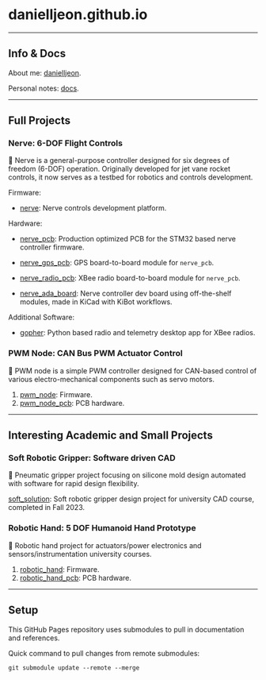# danielljeon.github.io

---

## Info & Docs

About me: [danielljeon](danielljeon).

Personal notes: [docs](docs).

---

## Full Projects

### Nerve: 6-DOF Flight Controls

🚀 Nerve is a general-purpose controller designed for six degrees of freedom
(6-DOF) operation. Originally developed for jet vane rocket controls, it now
serves as a testbed for robotics and controls development.

Firmware:

- [nerve](https://github.com/danielljeon/nerve): Nerve controls development
  platform.

Hardware:

- [nerve_pcb](https://github.com/danielljeon/nerve_pcb): Production optimized
  PCB for the STM32 based nerve controller firmware.
- [nerve_gps_pcb](https://github.com/danielljeon/nerve_gps_pcb): GPS
  board-to-board module for `nerve_pcb`.
- [nerve_radio_pcb](https://github.com/danielljeon/nerve_radio_pcb): XBee radio
  board-to-board module for `nerve_pcb`.


- [nerve_ada_board](https://github.com/danielljeon/nerve_ada_board): Nerve
  controller dev board using off-the-shelf modules, made in KiCad with KiBot
  workflows.

Additional Software:

- [gopher](https://github.com/danielljeon/gopher): Python based radio and
  telemetry desktop app for XBee radios.

### PWM Node: CAN Bus PWM Actuator Control

🦾 PWM node is a simple PWM controller designed for CAN-based control of various
electro-mechanical components such as servo motors.

1. [pwm_node](https://github.com/danielljeon/pwm_node): Firmware.
2. [pwm_node_pcb](https://github.com/danielljeon/pwm_node_pcb): PCB hardware.

---

## Interesting Academic and Small Projects

### Soft Robotic Gripper: Software driven CAD

🎈 Pneumatic gripper project focusing on silicone mold design automated with
software for rapid design flexibility.

[soft_solution](https://github.com/danielljeon/soft_solution): Soft robotic
gripper design project for university CAD course, completed in Fall 2023.

### Robotic Hand: 5 DOF Humanoid Hand Prototype

🤌 Robotic hand project for actuators/power electronics and
sensors/instrumentation university courses.

1. [robotic_hand](https://github.com/danielljeon/robotic_hand): Firmware.
2. [robotic_hand_pcb](https://github.com/danielljeon/robotic_hand_pcb): PCB
   hardware.

---

## Setup

This GitHub Pages repository uses submodules to pull in documentation and
references.

Quick command to pull changes from remote submodules:

```shell
git submodule update --remote --merge
```
